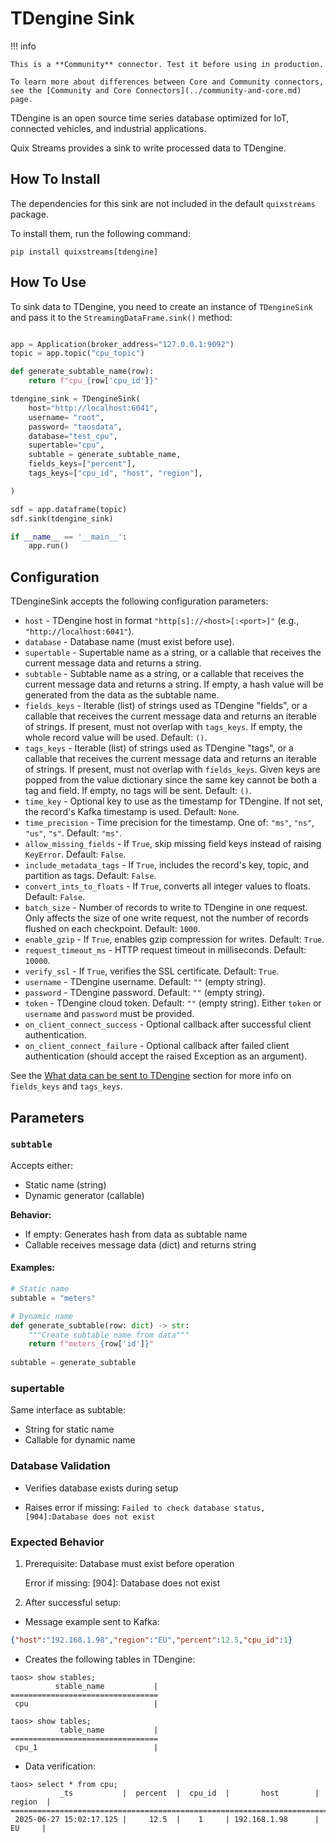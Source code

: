 # TDengine Sink

!!! info
    
    This is a **Community** connector. Test it before using in production.

    To learn more about differences between Core and Community connectors, see the [Community and Core Connectors](../community-and-core.md) page.

TDengine is an open source time series database optimized for IoT, connected vehicles, and industrial applications.

Quix Streams provides a sink to write processed data to TDengine.

## How To Install
The dependencies for this sink are not included in the default `quixstreams` package.

To install them, run the following command:

```commandline
pip install quixstreams[tdengine]
```

## How To Use

To sink data to TDengine, you need to create an instance of `TDengineSink` and pass it to the `StreamingDataFrame.sink()` method:

```python

app = Application(broker_address="127.0.0.1:9092")
topic = app.topic("cpu_topic")

def generate_subtable_name(row):
    return f"cpu_{row['cpu_id']}"

tdengine_sink = TDengineSink(
    host="http://localhost:6041",
    username= "root",
    password= "taosdata",
    database="test_cpu",
    supertable="cpu",
    subtable = generate_subtable_name,
    fields_keys=["percent"],
    tags_keys=["cpu_id", "host", "region"],

)

sdf = app.dataframe(topic)
sdf.sink(tdengine_sink)

if __name__ == '__main__':
    app.run()

```

## Configuration
TDengineSink accepts the following configuration parameters:

- `host` - TDengine host in format `"http[s]://<host>[:<port>]"` (e.g., `"http://localhost:6041"`).
- `database` - Database name (must exist before use).
- `supertable` - Supertable name as a string, or a callable that receives the current message data and returns a string.
- `subtable` - Subtable name as a string, or a callable that receives the current message data and returns a string. If empty, a hash value will be generated from the data as the subtable name.
- `fields_keys` - Iterable (list) of strings used as TDengine "fields", or a callable that receives the current message data and returns an iterable of strings. If present, must not overlap with `tags_keys`. If empty, the whole record value will be used. Default: `()`.
- `tags_keys` - Iterable (list) of strings used as TDengine "tags", or a callable that receives the current message data and returns an iterable of strings. If present, must not overlap with `fields_keys`. Given keys are popped from the value dictionary since the same key cannot be both a tag and field. If empty, no tags will be sent. Default: `()`.
- `time_key` - Optional key to use as the timestamp for TDengine. If not set, the record's Kafka timestamp is used. Default: `None`.
- `time_precision` - Time precision for the timestamp. One of: `"ms"`, `"ns"`, `"us"`, `"s"`. Default: `"ms"`.
- `allow_missing_fields` - If `True`, skip missing field keys instead of raising `KeyError`. Default: `False`.
- `include_metadata_tags` - If `True`, includes the record's key, topic, and partition as tags. Default: `False`.
- `convert_ints_to_floats` - If `True`, converts all integer values to floats. Default: `False`.
- `batch_size` - Number of records to write to TDengine in one request. Only affects the size of one write request, not the number of records flushed on each checkpoint. Default: `1000`.
- `enable_gzip` - If `True`, enables gzip compression for writes. Default: `True`.
- `request_timeout_ms` - HTTP request timeout in milliseconds. Default: `10000`.
- `verify_ssl` - If `True`, verifies the SSL certificate. Default: `True`.
- `username` - TDengine username. Default: `""` (empty string).
- `password` - TDengine password. Default: `""` (empty string).
- `token` - TDengine cloud token. Default: `""` (empty string). Either `token` or `username` and `password` must be provided.
- `on_client_connect_success` - Optional callback after successful client authentication.
- `on_client_connect_failure` - Optional callback after failed client authentication (should accept the raised Exception as an argument).

See the [What data can be sent to TDengine](#what-data-can-be-sent-to-tdengine) section for more info on `fields_keys` and `tags_keys`.


## Parameters


### `subtable`
Accepts either:
- Static name (string)
- Dynamic generator (callable)

**Behavior:**
- If empty: Generates hash from data as subtable name
- Callable receives message data (dict) and returns string

#### Examples:
```python
# Static name
subtable = "meters"

# Dynamic name
def generate_subtable(row: dict) -> str:
    """Create subtable name from data"""
    return f"meters_{row['id']}"
    
subtable = generate_subtable
```


### supertable
Same interface as subtable:

- String for static name
- Callable for dynamic name

### Database Validation
- Verifies database exists during setup

- Raises error if missing: `Failed to check database status, [904]:Database does not exist`


### Expected Behavior
1. Prerequisite: Database must exist before operation

    Error if missing: [904]: Database does not exist

2. After successful setup:

- Message example sent to Kafka:

```json
{"host":"192.168.1.98","region":"EU","percent":12.5,"cpu_id":1}
```

- Creates the following tables in TDengine:

```text
taos> show stables;
          stable_name           |
=================================
 cpu                            |

taos> show tables;
           table_name           |
=================================
 cpu_1                          |
```

- Data verification:

```text
taos> select * from cpu;
           _ts           |  percent  |  cpu_id  |       host        |  region  |
========================================================================
 2025-06-27 15:02:17.125 |     12.5  |    1     | 192.168.1.98      |   EU     |
```
